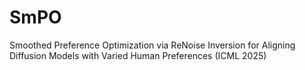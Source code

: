 # SmPO
Smoothed Preference Optimization via ReNoise Inversion for Aligning Diffusion Models with Varied Human Preferences (ICML 2025)
